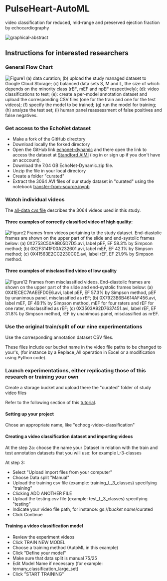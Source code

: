 # PulseHeart-AutoML
video classification for reduced, mid-range and preserved ejection fraction by echocardiography


![graphical-abstract](https://github.com/pulseheart/PulseHeart-AutoML/assets/29145045/66168713-1fb6-43e9-8796-755d62a89b9c)
## Instructions for interested researchers
### General Flow Chart
![Figure1](https://github.com/pulseheart/PulseHeart-AutoML/assets/29145045/f8b47c24-d385-455a-ab9b-cf8ac43778b2)
(a) data curation; (b) upload the study managed dataset to Google Cloud Storage; (c) balanced data sets S, M and L, the size of which depends on the minority class (rEF, mEF and npEF respectively); (d): video classifications to test; (e): create a per-model annotation dataset and upload the corresponding CSV files (one for the train and one for the test videos); (f) specify the model to be trained; (g) run the model for training; (h) analyze the test set; (i) human panel reassessment of false positives and false negatives.
### Get access to the EchoNet dataset
- Make a fork of the GitHub directory
- Download locally the forked directory
- Open the GitHub link [echonet-dynamic](https://echonet.github.io/dynamic/) and there open the link to access the dataset at [Standford AIMI](https://stanfordaimi.azurewebsites.net/datasets/834e1cd1-92f7-4268-9daa-d359198b310af) (log in or sign up if you don't have an acccount).
- Download the 7.04 GB EchoNet-Dynamic.zip file.
- Unzip the file in your local directory
- Create a folder "curated" 
- Extract the 3064 AVI files of our study dataset in "curated" using the notebook [transfer-from-source.ipynb](https://github.com/pulseheart/PulseHeart-AutoML/blob/main/transfer-from-source.ipynb)
### Watch individual videos
The [all-data cvs file](https://github.com/pulseheart/PulseHeart-AutoML/blob/main/all-data.csv) describes the 3064 videos used  in this study.
#### Three examples of correctly classified video of high quality:
![Figure2](https://github.com/pulseheart/PulseHeart-AutoML/assets/29145045/90c1dce5-f40a-4d32-a7f1-1535c24b7cf0)
Frames from videos pertaining to the study dataset. End-diastolic frames are shown on the upper part of the slide and end-systolic frames below: (a) 0X2753C50A8B05D7D5.avi, label pEF, EF 58.3% by Simpson method; (b) 0X2F3141F00A232601.avi, label mEF, EF 42.1% by Simpson method; (c) 0X41563E2CC2230C0E.avi, label rEF, EF 21.9% by Simpson method.
#### Three examples of misclassified video of low quality
![Figure12](https://github.com/pulseheart/PulseHeart-AutoML/assets/29145045/c6f885ca-76c8-4dd9-a148-dcb652f898e4)
Frames from misclassified videos. End-diastolic frames are shown on the upper part of the slide and end-systolic frames below: (a) 0X41ECEC7AAEEFD0E6.avi, label pEF, EF 57.3% by Simpson method, pEF by unanimous panel, misclassified as rEF; (b) 0X7923B6B4614AF456.avi, label mEF, EF 49.1% by Simpson method, mEF for four raters and rEF for one rater,  misclassified as rEF; (c) 0X3503A92D7637451.avi, label rEF, EF 31.8% by Simpson method, rEF by unanimous panel, misclassified as nrEF. 
### Use the original train/split of our nine experimentations
Use the corresponding annotation dataset CSV files.

These files include our bucket name in the video file paths to be changed to your's, (for instance by a Replace_All operation in Excel or a modification using Python code).

### Launch experimentations, either replicating those of this research or training your own

Create a storage bucket and upload there the "curated" folder of study video files 

Refer to the following section of this [tutorial](https://cloud.google.com/vertex-ai/docs/tutorials/video-classification-automl/training).

#### Setting up your project
Chose an appropriate name, like "echocg-video-classification"

#### Creating a video classification dataset and importing videos

At the step 2a: choose the name your Dataset in relation with the train and test annotation datasets that you will use: for example L-3-classes 

At step 3: 
- Select "Upload import files from your computer"
- Choose Data split "Manual"
- Upload the training csv file (example: training_L_3_classes) specifying "training"
- Clicking ADD ANOTHER FILE
- Upload the testing csv file (example: test_L_3_classes) specifying "testing"
- Indicate your video file path, for instance: gs://*bucket name*/curated
- Click Continue
  
#### Training a video classification model
- Review the experiment videos
- Click TRAIN NEW MODEL
- Choose a training method (AutoML in this example)
- Click "Define your model"
- Make sure that data split is manual 75/25
- Edit Model Name if necessary (for example: ternary_classification_large_set)
- Click "START TRAINING"
